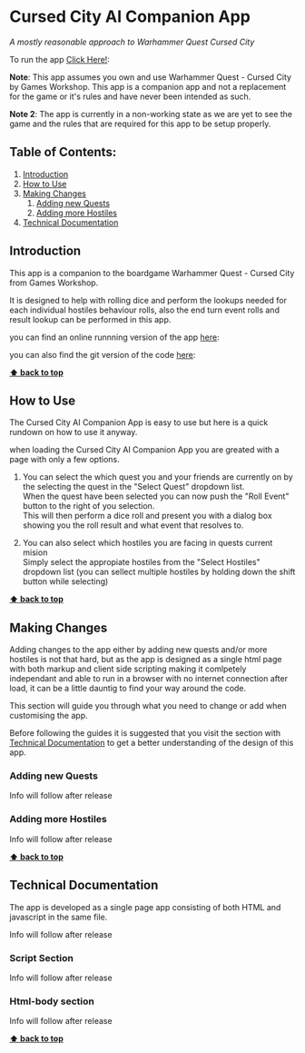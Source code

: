 # Cursed City AI Companion App

_A mostly reasonable approach to Warhammer Quest Cursed City_

To run the app [Click Here!](https://msjoegreen.github.io/ccaicompanion/CCBehaviours.html):

**Note**: This app assumes you own and use Warhammer Quest - Cursed City by Games Workshop. This app is a companion app and not a replacement for the game or it's rules and have never been intended as such.

**Note 2**: The app is currently in a non-working state as we are yet to see the game and the rules that are required for this app to be setup properly.

## Table of Contents:

1. [Introduction](#introduction)
1. [How to Use](#how-to-use)
1. [Making Changes](#making-changes)
   1. [Adding new Quests](#adding-new-quests)
   1. [Adding more Hostiles](#adding-more-hostiles)
1. [Technical Documentation](#technical-documentation)

## Introduction

This app is a companion to the boardgame Warhammer Quest - Cursed City from Games Workshop.

It is designed to help with rolling dice and perform the lookups needed for each individual hostiles behaviour rolls, also the end turn event rolls and result lookup can be performed in this app.

you can find an online runnning version of the app [here](https://msjoegreen.github.io/ccaicompanion/CCBehaviours.html):

you can also find the git version of the code [here](https://github.com/msjoegreen/ccaicompanion):

**[⬆ back to top](#table-of-contents)**

## How to Use

The Cursed City AI Companion App is easy to use but here is a quick rundown on how to use it anyway.

when loading the Cursed City AI Companion App you are greated with a page with only a few options.

1. You can select the which quest you and your friends are currently on by the selecting the quest in the "Select Quest" dropdown list.<br>
   When the quest have been selected you can now push the "Roll Event" button to the right of you selection.<br>This will then perform a dice roll and present you with a dialog box showing you the roll result and what event that resolves to.

1. You can also select which hostiles you are facing in quests current mision<br>Simply select the appropiate hostiles from the "Select Hostiles" dropdown list (you can sellect multiple hostiles by holding down the shift button while selecting)<br>

**[⬆ back to top](#table-of-contents)**

## Making Changes

Adding changes to the app either by adding new quests and/or more hostiles is not that hard, but as the app is designed as a single html page with both markup and client side scripting making it comlpetely independant and able to run in a browser with no internet connection after load, it can be a little dauntig to find your way around the code.

This section will guide you through what you need to change or add when customising the app.

Before following the guides it is suggested that you visit the section with [Technical Documentation](#technical-documentation) to get a better understanding of the design of this app.

### Adding new Quests

Info will follow after release

### Adding more Hostiles

Info will follow after release

**[⬆ back to top](#table-of-contents)**

## Technical Documentation

The app is developed as a single page app consisting of both HTML and javascript in the same file.

Info will follow after release

### Script Section

Info will follow after release

### Html-body section

Info will follow after release

**[⬆ back to top](#table-of-contents)**
